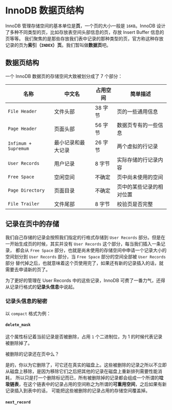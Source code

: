 # InnoDB 数据页结构
InnoDB 管理存储空间的基本单位是**页**，一个页的大小一般是 `16KB`。InnoDB 设计了多种不同类型的页，比如存放表空间头部信息的页，存放 Insert Buffer 信息的页等等。
我们聚焦的是那些存放我们表中记录的那种类型的页，官方称这种存放记录的页为**索引（`INDEX`）页**。我们暂叫做**数据页**吧。

## 数据页结构
一个 InnoDB 数据页的存储空间大致被划分成了 7 个部分：

| 名称 | 中文名 | 占用空间 | 简单描述 |
| --- | --- | --- | --- |
| `File Header` | 文件头部 | 38 字节 | 页的一些通用信息 |
| `Page Header` | 页面头部 | 56 字节 | 数据页专有的一些信息 |
| `Infimum + Supremum` | 最小记录和最大记录 | 26 字节 | 两个虚拟的行记录 |
| `User Records` | 用户记录 | 8 字节 | 实际存储的行记录内容 |
| `Free Space` | 空闲空间 | 不确定 | 页中尚未使用的空间 |
| `Page Directory` | 页面目录 | 不确定 | 页中的某些记录的相对位置 |
| `File Trailer` | 文件尾部 | 8 字节 | 校验页是否完整 |

## 记录在页中的存储
我们自己存储的记录会按照我们指定的行格式存储到 `User Records` 部分。但是在一开始生成页的时候，其实并没有 `User Records` 这个部分，每当我们插入一条记录，
都会从 `Free Space` 部分，也就是尚未使用的存储空间中申请一个记录大小的空间划分到 `User Records` 部分，当 `Free Space` 部分的空间全部被 `User Records` 部分
替代掉之后，也就意味着这个页使用完了，如果还有新的记录插入的话，就需要去申请新的页了。

为了更好的管理在 User Records 中的这些记录，InnoDB 可费了一番力气，还得从记录行格式的**记录头信息**中说起。

### 记录头信息的秘密
以 `compact` 格式为例：
#### `delete_mask`

这个属性标记着当前记录是否被删除，占用 `1` 个二进制位，为 1 的时候代表记录被删除掉了。

被删除的记录还在页中么？

是的，你以为它删除了，可它还在真实的磁盘上。这些被删除的记录之所以不立即从磁盘上移除，是因为移除它们之后把其他的记录在磁盘上重新排列需要性能消耗，
所以只是打一个删除标记而已，所有被删除掉的记录都会组成一个所谓的**垃圾链表**，在这个链表中的记录占用的空间称之为所谓的**可重用空间**，之后如果有新记录插入到表中的话，
可能把这些被删除的记录占用的存储空间覆盖掉。

#### `next_record`
